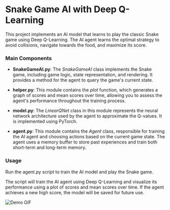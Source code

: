 # Snake Game AI with Deep Q-Learning

This project implements an AI model that learns to play the classic Snake game using Deep Q-Learning. The AI agent learns the optimal strategy to avoid collisions, navigate towards the food, and maximize its score.

### Main Components

* **SnakeGameAI.py**: The *SnakeGameAI* class implements the Snake game, including game logic, state representation, and rendering. It provides a method for the agent to query the game's current state.

* **helper.py**: This module contains the *plot* function, which generates a graph of scores and mean scores over time, allowing you to assess the agent's performance throughout the training process.

* **model.py**: The *LinearQNet* class in this module represents the neural network architecture used by the agent to approximate the Q-values. It is implemented using PyTorch.

* **agent.py**: This module contains the *Agent* class, responsible for training the AI agent and choosing actions based on the current game state. The agent uses a memory buffer to store past experiences and train both short-term and long-term memory.

### Usage

Run the agent.py script to train the AI model and play the Snake game.

The script will train the AI agent using Deep Q-Learning and visualize its performance using a plot of scores and mean scores over time. If the agent achieves a new high score, the model will be saved for future use.

![Demo GIF](https://imgur.com/Hhw2HgX)
